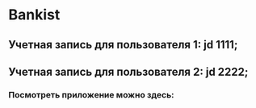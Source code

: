 # Bankist
## Учетная запись для пользователя 1: jd 1111;
## Учетная запись для пользователя 2: jd 2222;

### Посмотреть приложение можно здесь: 
